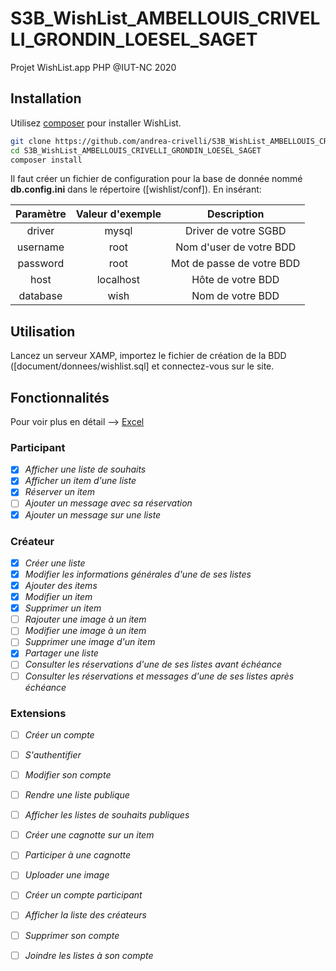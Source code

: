 # S3B_WishList_AMBELLOUIS_CRIVELLI_GRONDIN_LOESEL_SAGET
Projet WishList.app PHP @IUT-NC 2020

## Installation

Utilisez [composer](https://getcomposer.org/) pour installer WishList.

```bash
git clone https://github.com/andrea-crivelli/S3B_WishList_AMBELLOUIS_CRIVELLI_GRONDIN_LOESEL_SAGET.git
cd S3B_WishList_AMBELLOUIS_CRIVELLI_GRONDIN_LOESEL_SAGET
composer install
```

Il faut créer un fichier de configuration pour la base de donnée nommé **db.config.ini** dans le répertoire ([wishlist/conf]).
En insérant:

| Paramètre     | Valeur d'exemple | Description               |
| :------------:|:----------------:|:-------------------------:|
| driver        | mysql            | Driver de votre SGBD      |
| username      | root             | Nom d'user de votre BDD   |
| password      | root             | Mot de passe de votre BDD |
| host          | localhost        | Hôte de votre BDD         |
| database      | wish             | Nom de votre BDD          |



## Utilisation

Lancez un serveur XAMP, importez le fichier de création de la BDD ([document/donnees/wishlist.sql] et connectez-vous sur le site.

## Fonctionnalités

Pour voir plus en détail --> [Excel](document/TableauDeBord.ods)

### Participant

- [x] *Afficher une liste de souhaits* 
- [x] *Afficher un item d'une liste* 
- [x] *Réserver un item* 
- [ ] *Ajouter un message avec sa réservation* 
- [x] *Ajouter un message sur une liste* 

### Créateur
- [x] *Créer une liste* 
- [x] *Modifier les informations générales d'une de ses listes* 
- [x] *Ajouter des items* 
- [x] *Modifier un item* 
- [x] *Supprimer un item* 
- [ ] *Rajouter une image à un item* 
- [ ] *Modifier une image à un item* 
- [ ] *Supprimer une image d'un item* 
- [x] *Partager une liste* 
- [ ] *Consulter les réservations d'une de ses listes avant échéance* 
- [ ] *Consulter les réservations et messages d'une de ses listes après échéance* 

### Extensions
- [ ] *Créer un compte* 
- [ ] *S'authentifier* 
- [ ] *Modifier son compte*
- [ ] *Rendre une liste publique* 
- [ ] *Afficher les listes de souhaits publiques* 
- [ ] *Créer une cagnotte sur un item*
- [ ] *Participer à une cagnotte*
- [ ] *Uploader une image*
- [ ] *Créer un compte participant*
- [ ] *Afficher la liste des créateurs*
- [ ] *Supprimer son compte*
- [ ] *Joindre les listes à son compte*



